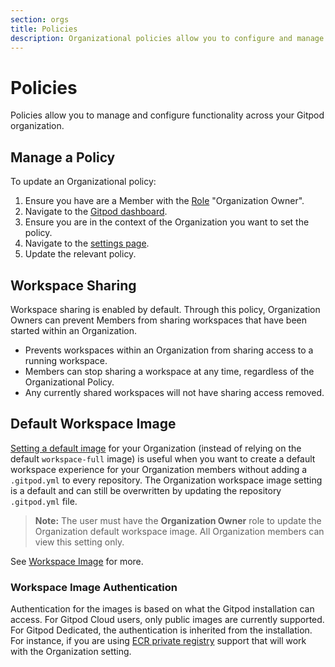 ```yaml
---
section: orgs
title: Policies
description: Organizational policies allow you to configure and manage common settings across all workspaces within your Gitpod organization.
---
```


# Policies

Policies allow you to manage and configure functionality across your Gitpod organization.

## Manage a Policy

To update an Organizational policy:

1. Ensure you have are a Member with the [Role](/docs/configure/orgs/members) "Organization Owner".
1. Navigate to the [Gitpod dashboard](https://gitpod.io/).
1. Ensure you are in the context of the Organization you want to set the policy.
1. Navigate to the [settings page](https://gitpod.io/settings).
1. Update the relevant policy.

## Workspace Sharing

Workspace sharing is enabled by default. Through this policy, Organization Owners can prevent Members from sharing workspaces that have been started within an Organization.

-   Prevents workspaces within an Organization from sharing access to a running workspace.
-   Members can stop sharing a workspace at any time, regardless of the Organizational Policy.
-   Any currently shared workspaces will not have sharing access removed.

## Default Workspace Image

[Setting a default image](https://gitpod.io/settings) for your Organization (instead of relying on the default `workspace-full` image) is useful when you want to create a default workspace experience for your Organization members without adding a `.gitpod.yml` to every repository. The Organization workspace image setting is a default and can still be overwritten by updating the repository `.gitpod.yml` file.

> **Note:** The user must have the **Organization Owner** role to update the Organization default workspace image. All Organization members can view this setting only.

See [Workspace Image](/docs/configure/workspaces/workspace-image#workspace-image) for more.


### Workspace Image Authentication

Authentication for the images is based on what the Gitpod installation can access. For Gitpod Cloud users, only public images are currently supported. For Gitpod Dedicated, the authentication is inherited from the installation. For instance, if you are using [ECR private registry](/docs/gitpod-dedicated/guides/use-private-ecr-repos-for-workspace-images#using-private-ecr-repositories-for-workspace-images) support that will work with the Organization setting.
